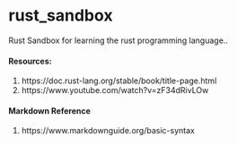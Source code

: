 # rust_sandbox
Rust Sandbox for learning the rust programming language..

<h4>Resources:</h4>
<ol>
<li>
https://doc.rust-lang.org/stable/book/title-page.html
</li>
<li>
https://www.youtube.com/watch?v=zF34dRivLOw
</li>
</ol>
<h4>Markdown Reference</h4>
<ol>
<li>
https://www.markdownguide.org/basic-syntax
</li>
</ol>
